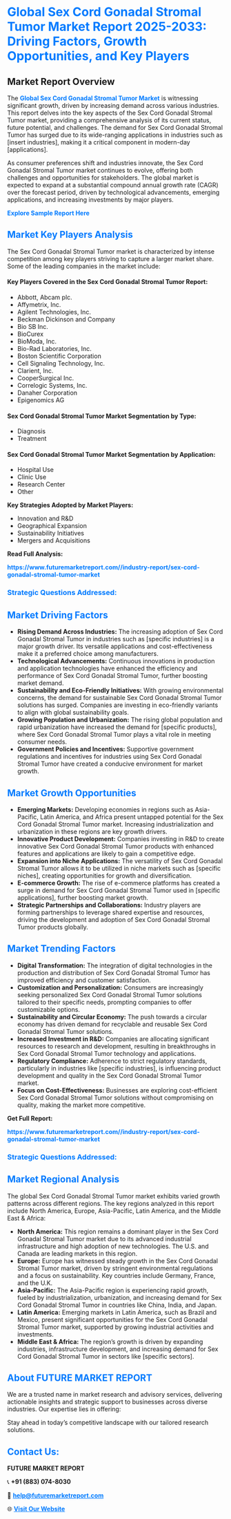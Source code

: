 <h1 style="color: #007BFF;">Global Sex Cord Gonadal Stromal Tumor Market Report 2025-2033: Driving Factors, Growth Opportunities, and Key Players</h1>

<section id="overview">
<h2>Market Report Overview</h2>
<p>The <a href="https://www.futuremarketreport.com//industry-report/sex-cord-gonadal-stromal-tumor-market" style="color: #007BFF; text-decoration: none;"><strong>Global Sex Cord Gonadal Stromal Tumor Market</strong></a> is witnessing significant growth, driven by increasing demand across various industries. This report delves into the key aspects of the Sex Cord Gonadal Stromal Tumor market, providing a comprehensive analysis of its current status, future potential, and challenges. The demand for Sex Cord Gonadal Stromal Tumor has surged due to its wide-ranging applications in industries such as [insert industries], making it a critical component in modern-day [applications].</p>
<p>As consumer preferences shift and industries innovate, the Sex Cord Gonadal Stromal Tumor market continues to evolve, offering both challenges and opportunities for stakeholders. The global market is expected to expand at a substantial compound annual growth rate (CAGR) over the forecast period, driven by technological advancements, emerging applications, and increasing investments by major players.</p>
</section>

<section id="overview">
<p><a href="https://www.futuremarketreport.com//request-sample/reportId=63047" style="color: #007BFF; text-decoration: none;"><strong>Explore Sample Report Here</strong></a></p>
</section>

<section id="key-players">
<h2 style="color: #007BFF;">Market Key Players Analysis</h2>
<p>The Sex Cord Gonadal Stromal Tumor market is characterized by intense competition among key players striving to capture a larger market share. Some of the leading companies in the market include:</p>
<h4>Key Players Covered in the Sex Cord Gonadal Stromal Tumor Report:</h4>
<ul><li>Abbott, Abcam plc.</li><li>Affymetrix, Inc.</li><li>Agilent Technologies, Inc.</li><li>Beckman Dickinson and Company</li><li>Bio SB Inc.</li><li>BioCurex</li><li>BioModa, Inc.</li><li>Bio-Rad Laboratories, Inc.</li><li>Boston Scientific Corporation</li><li>Cell Signaling Technology, Inc.</li><li>Clarient, Inc.</li><li>CooperSurgical Inc.</li><li>Correlogic Systems, Inc.</li><li>Danaher Corporation</li><li>Epigenomics AG</li></ul>
<h4>Sex Cord Gonadal Stromal Tumor Market Segmentation by Type:</h4>
<ul><li>Diagnosis</li><li>Treatment</li></ul>

<h4>Sex Cord Gonadal Stromal Tumor Market Segmentation by Application:</h4>
<ul><li>Hospital Use</li><li>Clinic Use</li><li>Research Center</li><li>Other</li></ul>
<p><strong>Key Strategies Adopted by Market Players:</strong></p>
<ul>
<li>Innovation and R&D</li>
<li>Geographical Expansion</li>
<li>Sustainability Initiatives</li>
<li>Mergers and Acquisitions</li>
</ul>
</section>

<section>
<p><strong>Read Full Analysis: </strong></p><a href="https://www.futuremarketreport.com//industry-report/sex-cord-gonadal-stromal-tumor-market" style="color: #007BFF; text-decoration: none;"><strong>https://www.futuremarketreport.com//industry-report/sex-cord-gonadal-stromal-tumor-market</strong></a>
<h3 style="color: #007BFF;">Strategic Questions Addressed:</h3>
</section>

<section id="driving-factors">
<h2 style="color: #007BFF;">Market Driving Factors</h2>
<ul>
<li><strong>Rising Demand Across Industries:</strong> The increasing adoption of Sex Cord Gonadal Stromal Tumor in industries such as [specific industries] is a major growth driver. Its versatile applications and cost-effectiveness make it a preferred choice among manufacturers.</li>
<li><strong>Technological Advancements:</strong> Continuous innovations in production and application technologies have enhanced the efficiency and performance of Sex Cord Gonadal Stromal Tumor, further boosting market demand.</li>
<li><strong>Sustainability and Eco-Friendly Initiatives:</strong> With growing environmental concerns, the demand for sustainable Sex Cord Gonadal Stromal Tumor solutions has surged. Companies are investing in eco-friendly variants to align with global sustainability goals.</li>
<li><strong>Growing Population and Urbanization:</strong> The rising global population and rapid urbanization have increased the demand for [specific products], where Sex Cord Gonadal Stromal Tumor plays a vital role in meeting consumer needs.</li>
<li><strong>Government Policies and Incentives:</strong> Supportive government regulations and incentives for industries using Sex Cord Gonadal Stromal Tumor have created a conducive environment for market growth.</li>
</ul>
</section>

<section id="growth-opportunities">
<h2 style="color: #007BFF;">Market Growth Opportunities</h2>
<ul>
<li><strong>Emerging Markets:</strong> Developing economies in regions such as Asia-Pacific, Latin America, and Africa present untapped potential for the Sex Cord Gonadal Stromal Tumor market. Increasing industrialization and urbanization in these regions are key growth drivers.</li>
<li><strong>Innovative Product Development:</strong> Companies investing in R&D to create innovative Sex Cord Gonadal Stromal Tumor products with enhanced features and applications are likely to gain a competitive edge.</li>
<li><strong>Expansion into Niche Applications:</strong> The versatility of Sex Cord Gonadal Stromal Tumor allows it to be utilized in niche markets such as [specific niches], creating opportunities for growth and diversification.</li>
<li><strong>E-commerce Growth:</strong> The rise of e-commerce platforms has created a surge in demand for Sex Cord Gonadal Stromal Tumor used in [specific applications], further boosting market growth.</li>
<li><strong>Strategic Partnerships and Collaborations:</strong> Industry players are forming partnerships to leverage shared expertise and resources, driving the development and adoption of Sex Cord Gonadal Stromal Tumor products globally.</li>
</ul>
</section>

<section id="trending-factors">
<h2 style="color: #007BFF;">Market Trending Factors</h2>
<ul>
<li><strong>Digital Transformation:</strong> The integration of digital technologies in the production and distribution of Sex Cord Gonadal Stromal Tumor has improved efficiency and customer satisfaction.</li>
<li><strong>Customization and Personalization:</strong> Consumers are increasingly seeking personalized Sex Cord Gonadal Stromal Tumor solutions tailored to their specific needs, prompting companies to offer customizable options.</li>
<li><strong>Sustainability and Circular Economy:</strong> The push towards a circular economy has driven demand for recyclable and reusable Sex Cord Gonadal Stromal Tumor solutions.</li>
<li><strong>Increased Investment in R&D:</strong> Companies are allocating significant resources to research and development, resulting in breakthroughs in Sex Cord Gonadal Stromal Tumor technology and applications.</li>
<li><strong>Regulatory Compliance:</strong> Adherence to strict regulatory standards, particularly in industries like [specific industries], is influencing product development and quality in the Sex Cord Gonadal Stromal Tumor market.</li>
<li><strong>Focus on Cost-Effectiveness:</strong> Businesses are exploring cost-efficient Sex Cord Gonadal Stromal Tumor solutions without compromising on quality, making the market more competitive.</li>
</ul>
</section>

<section>
<p><strong>Get Full Report: </strong></p><a href="https://www.futuremarketreport.com//industry-report/sex-cord-gonadal-stromal-tumor-market" style="color: #007BFF; text-decoration: none;"><strong>https://www.futuremarketreport.com//industry-report/sex-cord-gonadal-stromal-tumor-market</strong></a>
<h3 style="color: #007BFF;">Strategic Questions Addressed:</h3>
</section>


<section id="regional-analysis">
<h2 style="color: #007BFF;">Market Regional Analysis</h2>
<p>The global Sex Cord Gonadal Stromal Tumor market exhibits varied growth patterns across different regions. The key regions analyzed in this report include North America, Europe, Asia-Pacific, Latin America, and the Middle East & Africa:</p>
<ul>
<li><strong>North America:</strong> This region remains a dominant player in the Sex Cord Gonadal Stromal Tumor market due to its advanced industrial infrastructure and high adoption of new technologies. The U.S. and Canada are leading markets in this region.</li>
<li><strong>Europe:</strong> Europe has witnessed steady growth in the Sex Cord Gonadal Stromal Tumor market, driven by stringent environmental regulations and a focus on sustainability. Key countries include Germany, France, and the U.K.</li>
<li><strong>Asia-Pacific:</strong> The Asia-Pacific region is experiencing rapid growth, fueled by industrialization, urbanization, and increasing demand for Sex Cord Gonadal Stromal Tumor in countries like China, India, and Japan.</li>
<li><strong>Latin America:</strong> Emerging markets in Latin America, such as Brazil and Mexico, present significant opportunities for the Sex Cord Gonadal Stromal Tumor market, supported by growing industrial activities and investments.</li>
<li><strong>Middle East & Africa:</strong> The region’s growth is driven by expanding industries, infrastructure development, and increasing demand for Sex Cord Gonadal Stromal Tumor in sectors like [specific sectors].</li>
</ul>
</section>

<footer>
<h2 style="color: #007BFF;">About FUTURE MARKET REPORT</h2>
<p>We are a trusted name in market research and advisory services, delivering actionable insights and strategic support to businesses across diverse industries. Our expertise lies in offering:</p>

<p>Stay ahead in today’s competitive landscape with our tailored research solutions.</p>

<h2 style="color: #007BFF;">Contact Us:</h2>
<p><strong>FUTURE MARKET REPORT</strong></p>
<p>📞 <strong>+91 (883) 074-8030</strong></p>
<p>📧 <strong><a href="mailto:help@futuremarketreport.com" style="color: #007BFF;">help@futuremarketreport.com</a></strong></p>
<p>🌐 <strong><a href="https://www.futuremarketreport.com/" style="color: #007BFF;">Visit Our Website</a></strong></p>
</footer>
